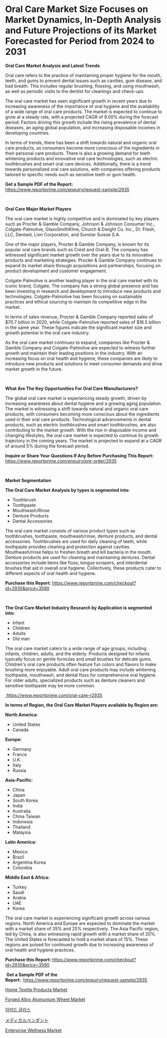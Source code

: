 <p><h1>Oral Care Market Size Focuses on Market Dynamics, In-Depth Analysis and Future Projections of its Market Forecasted for Period from 2024 to 2031</h1></p><p><strong>Oral Care Market Analysis and Latest Trends</strong></p>
<p><p>Oral care refers to the practice of maintaining proper hygiene for the mouth, teeth, and gums to prevent dental issues such as cavities, gum disease, and bad breath. This includes regular brushing, flossing, and using mouthwash, as well as periodic visits to the dentist for cleanings and check-ups.</p><p>The oral care market has seen significant growth in recent years due to increasing awareness of the importance of oral hygiene and the availability of a wide range of oral care products. The market is expected to continue to grow at a steady rate, with a projected CAGR of 8.00% during the forecast period. Factors driving this growth include the rising prevalence of dental diseases, an aging global population, and increasing disposable incomes in developing countries.</p><p>In terms of trends, there has been a shift towards natural and organic oral care products, as consumers become more conscious of the ingredients in their personal care products. There is also a growing demand for teeth whitening products and innovative oral care technologies, such as electric toothbrushes and smart oral care devices. Additionally, there is a trend towards personalized oral care solutions, with companies offering products tailored to specific needs such as sensitive teeth or gum health.</p></p>
<p><strong>Get a Sample PDF of the Report:&nbsp;</strong> <a href="https://www.reportprime.com/enquiry/request-sample/2935">https://www.reportprime.com/enquiry/request-sample/2935</a></p>
<p>&nbsp;</p>
<p><strong>Oral Care Major Market Players</strong></p>
<p><p>The oral care market is highly competitive and is dominated by key players such as Procter & Gamble Company, Johnson & Johnson Consumer Inc., Colgate-Palmolive, GlaxoSmithKline, Church & Dwight Co. Inc., Dr. Fresh, LLC, Dentaid, Lion Corporation, and Sunstar Suisse S.A. </p><p>One of the major players, Procter & Gamble Company, is known for its popular oral care brands such as Crest and Oral-B. The company has witnessed significant market growth over the years due to its innovative products and marketing strategies. Procter & Gamble Company continues to expand its market share through acquisitions and partnerships, focusing on product development and customer engagement.</p><p>Colgate-Palmolive is another leading player in the oral care market with its iconic brand, Colgate. The company has a strong global presence and has been investing in research and development to introduce new products and technologies. Colgate-Palmolive has been focusing on sustainable practices and ethical sourcing to maintain its competitive edge in the market.</p><p>In terms of sales revenue, Procter & Gamble Company reported sales of $70.7 billion in 2020, while Colgate-Palmolive reported sales of $16.5 billion in the same year. These figures indicate the significant market size and growth potential in the oral care industry.</p><p>As the oral care market continues to expand, companies like Procter & Gamble Company and Colgate-Palmolive are expected to witness further growth and maintain their leading positions in the industry. With an increasing focus on oral health and hygiene, these companies are likely to introduce new products and solutions to meet consumer demands and drive market growth in the future.</p></p>
<p>&nbsp;</p>
<p><strong>What Are The Key Opportunities For Oral Care Manufacturers?</strong></p>
<p><p>The global oral care market is experiencing steady growth, driven by increasing awareness about dental hygiene and a growing aging population. The market is witnessing a shift towards natural and organic oral care products, with consumers becoming more conscious about the ingredients used in their oral care products. Technological advancements in dental products, such as electric toothbrushes and smart toothbrushes, are also contributing to the market growth. With the rise in disposable income and changing lifestyles, the oral care market is expected to continue its growth trajectory in the coming years. The market is projected to expand at a CAGR of around 5% during the forecast period.</p></p>
<p><strong>Inquire or Share Your Questions If Any Before Purchasing This Report:</strong> <a href="https://www.reportprime.com/enquiry/pre-order/2935">https://www.reportprime.com/enquiry/pre-order/2935</a></p>
<p>&nbsp;</p>
<p><strong>Market Segmentation</strong></p>
<p><strong>The Oral Care Market Analysis by types is segmented into:</strong></p>
<p><ul><li>Toothbrush</li><li>Toothpaste</li><li>Mouthwash/Rinse</li><li>Denture Products</li><li>Dental Accessories</li></ul></p>
<p><p>The oral care market consists of various product types such as toothbrushes, toothpaste, mouthwash/rinse, denture products, and dental accessories. Toothbrushes are used for daily cleaning of teeth, while toothpaste provides cleaning and protection against cavities. Mouthwash/rinse helps to freshen breath and kill bacteria in the mouth. Denture products are used for cleaning and maintaining dentures. Dental accessories include items like floss, tongue scrapers, and interdental brushes that aid in overall oral hygiene. Collectively, these products cater to different aspects of oral health and hygiene.</p></p>
<p><strong>Purchase this Report:&nbsp;</strong><a href="https://www.reportprime.com/checkout?id=2935&price=3590">https://www.reportprime.com/checkout?id=2935&price=3590</a></p>
<p>&nbsp;</p>
<p><strong>The Oral Care Market Industry Research by Application is segmented into:</strong></p>
<p><ul><li>Infant</li><li>Children</li><li>Adults</li><li>Old man</li></ul></p>
<p><p>The oral care market caters to a wide range of age groups, including infants, children, adults, and the elderly. Products designed for infants typically focus on gentle formulas and small brushes for delicate gums. Children's oral care products often feature fun colors and flavors to make brushing more enjoyable. Adult oral care products may include whitening toothpaste, mouthwash, and dental floss for comprehensive oral hygiene. For older adults, specialized products such as denture cleaners and sensitive toothpaste may be more common.</p></p>
<p><a href="https://www.reportprime.com/oral-care-r2935">&nbsp;https://www.reportprime.com/oral-care-r2935</a></p>
<p><strong>In terms of Region, the Oral Care Market Players available by Region are:</strong></p>
<p>
    <p> <strong> North America: </strong>
        <ul>
            <li>United States</li>
            <li>Canada</li>
        </ul>
        </p> 
    <p> <strong> Europe: </strong>
        <ul>
            <li>Germany</li>
            <li>France</li>
            <li>U.K.</li>
            <li>Italy</li>
            <li>Russia</li>
        </ul>
        </p> 
    <p> <strong> Asia-Pacific: </strong>
        <ul>
            <li>China</li>
            <li>Japan</li>
            <li>South Korea</li>
            <li>India</li>
            <li>Australia</li>
            <li>China Taiwan</li>
            <li>Indonesia</li>
            <li>Thailand</li>
            <li>Malaysia</li>
        </ul>
        </p> 
    <p> <strong> Latin America: </strong>
        <ul>
            <li>Mexico</li>
            <li>Brazil</li>
            <li>Argentina Korea</li>
            <li>Colombia</li>
        </ul>
        </p> 
    <p> <strong> Middle East & Africa: </strong>
        <ul>
            <li>Turkey</li>
            <li>Saudi</li>
            <li>Arabia</li>
            <li>UAE</li>
            <li>Korea</li>
        </ul>
    </p>
    </p>
<p><p>The oral care market is experiencing significant growth across various regions. North America and Europe are expected to dominate the market with a market share of 35% and 25% respectively. The Asia Pacific region, led by China, is also witnessing rapid growth with a market share of 20%. The United States is forecasted to hold a market share of 15%. These regions are poised for continued growth due to increasing awareness of oral health and hygiene practices.</p></p>
<p><strong>Purchase this Report: </strong><a href="https://www.reportprime.com/checkout?id=2935&price=3590">https://www.reportprime.com/checkout?id=2935&price=3590</a></p>
<p>&nbsp;<strong>Get a Sample PDF of the Report:&nbsp;&nbsp;</strong><a href="https://www.reportprime.com/enquiry/request-sample/2935">https://www.reportprime.com/enquiry/request-sample/2935</a></p>
<p><strong></strong></p>
<p><p><a href="https://github.com/RyleeBauch2023/Market-Research-Report-List-2/blob/main/home-textile-products-market.md">Home Textile Products Market</a></p><p><a href="https://medium.com/@danibram100_64069/global-forged-alloy-alumunium-wheel-market-size-is-expected-to-experience-a-cagr-of-11-9-9c9c11211c77">Forged Alloy Alumunium Wheel Market</a></p><p><a href="https://medium.com/@jodyomenick905/2024%EB%85%84%EB%B6%80%ED%84%B0-2031%EB%85%84%EA%B9%8C%EC%A7%80-%EC%98%88%EC%B8%A1%EB%90%9C-%EB%8F%99%ED%96%A5-%EB%B0%8F-%EC%84%B1%EC%9E%A5-%EC%9A%94%EC%9D%B8%EC%9D%84-%EB%B6%84%EC%84%9D%ED%95%98%EB%8A%94-%EB%B0%A9%ED%83%84-%EC%9C%A0%EB%A6%AC-%EC%8B%9C%EC%9E%A5%EC%9E%85%EB%8B%88%EB%8B%A4-35314c32a870">아머드 글라스</a></p><p><a href="https://medium.com/@brycenboyer2023/%E5%8C%BB%E7%99%82%E7%94%A8%E3%83%9A%E3%83%B3%E3%83%80%E3%83%B3%E3%83%88%E5%B8%82%E5%A0%B4-%E3%82%B0%E3%83%AD%E3%83%BC%E3%83%90%E3%83%AB%E5%B8%82%E5%A0%B4%E3%81%AE%E6%B4%9E%E5%AF%9F%E3%81%A8%E8%B2%A9%E5%A3%B2%E5%8B%95%E5%90%912024%E5%B9%B4%E3%81%8B%E3%82%892031%E5%B9%B4-66c2b3fb61a5">メディカルペンダント</a></p><p><a href="https://issuu.com/reportprime-2/docs/enterprise-wellness-market-size-2030.pptx">Enterprise Wellness Market</a></p></p>